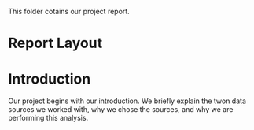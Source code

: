 This folder cotains our project report.

# Report Layout
  # Introduction
  Our project begins with our introduction. We briefly explain the twon data sources we worked with, why we chose the sources, and why we are performing this analysis.
